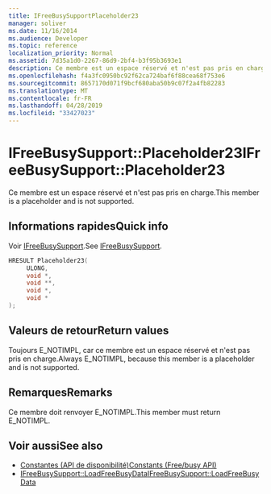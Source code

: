 ```yaml
---
title: IFreeBusySupportPlaceholder23
manager: soliver
ms.date: 11/16/2014
ms.audience: Developer
ms.topic: reference
localization_priority: Normal
ms.assetid: 7d35a1d0-2267-86d9-2bf4-b3f95b3693e1
description: Ce membre est un espace réservé et n'est pas pris en charge.
ms.openlocfilehash: f4a3fc0950bc92f62ca724baf6f88cea68f753e6
ms.sourcegitcommit: 8657170d071f9bcf680aba50b9c07f2a4fb82283
ms.translationtype: MT
ms.contentlocale: fr-FR
ms.lasthandoff: 04/28/2019
ms.locfileid: "33427023"
---
```

# <a name="ifreebusysupportplaceholder23"></a><span data-ttu-id="abcb3-103">IFreeBusySupport::Placeholder23</span><span class="sxs-lookup"><span data-stu-id="abcb3-103">IFreeBusySupport::Placeholder23</span></span>

<span data-ttu-id="abcb3-104">Ce membre est un espace réservé et n'est pas pris en charge.</span><span class="sxs-lookup"><span data-stu-id="abcb3-104">This member is a placeholder and is not supported.</span></span>
  
## <a name="quick-info"></a><span data-ttu-id="abcb3-105">Informations rapides</span><span class="sxs-lookup"><span data-stu-id="abcb3-105">Quick info</span></span>

<span data-ttu-id="abcb3-106">Voir [IFreeBusySupport](ifreebusysupport.md).</span><span class="sxs-lookup"><span data-stu-id="abcb3-106">See [IFreeBusySupport](ifreebusysupport.md).</span></span>
  
```cpp
HRESULT Placeholder23( 
     ULONG,  
     void *, 
     void **,  
     void *, 
     void * 
);
```

## <a name="return-values"></a><span data-ttu-id="abcb3-107">Valeurs de retour</span><span class="sxs-lookup"><span data-stu-id="abcb3-107">Return values</span></span>

<span data-ttu-id="abcb3-108">Toujours E_NOTIMPL, car ce membre est un espace réservé et n'est pas pris en charge.</span><span class="sxs-lookup"><span data-stu-id="abcb3-108">Always E_NOTIMPL, because this member is a placeholder and is not supported.</span></span>
  
## <a name="remarks"></a><span data-ttu-id="abcb3-109">Remarques</span><span class="sxs-lookup"><span data-stu-id="abcb3-109">Remarks</span></span>

<span data-ttu-id="abcb3-110">Ce membre doit renvoyer E_NOTIMPL.</span><span class="sxs-lookup"><span data-stu-id="abcb3-110">This member must return E_NOTIMPL.</span></span>
  
## <a name="see-also"></a><span data-ttu-id="abcb3-111">Voir aussi</span><span class="sxs-lookup"><span data-stu-id="abcb3-111">See also</span></span>

- [<span data-ttu-id="abcb3-112">Constantes (API de disponibilité)</span><span class="sxs-lookup"><span data-stu-id="abcb3-112">Constants (Free/busy API)</span></span>](constants-free-busy-api.md) 
- [<span data-ttu-id="abcb3-113">IFreeBusySupport::LoadFreeBusyData</span><span class="sxs-lookup"><span data-stu-id="abcb3-113">IFreeBusySupport::LoadFreeBusyData</span></span>](ifreebusysupport-loadfreebusydata.md)

